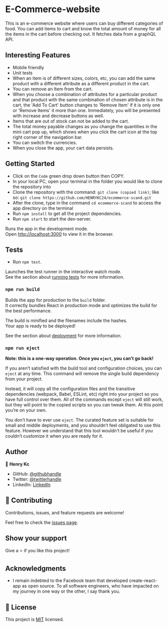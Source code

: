 # E-Commerce-website
This is an e-commerce website where users can buy different categories of food. You can add items to cart and know the total amount of money for all the items in the cart before checking out. It fetches data from a graphQL API.

## Interesting Features
- Mobile friendly
- Unit tests
- When an item is of different sizes, colors, etc, you can add the same product with a different attribute as a different product in the cart.
- You can remove an Item from the cart.
- When you choose a combination of attributes for a particular product and that product with the same combination of chosen attribute is in the cart, the 'Add To Cart' button changes to 'Remove Item' if it is only one or 'Remove Items' it more than one. Immediately, you will be presented with increase and decrease buttons as well.
- Items that are out of stock can not be added to the cart.
- The total money payable changes as you change the quantities in the mini cart pop up, which shows when you click the cart icon at the top right corner of the navigation bar.
- You can switch the currencies.
- When you close the app, your cart data persists.

## Getting Started

- Click on the `Code` green drop down button then COPY.
- In your local PC, open your terminal in the folder you would like to clone the repository into
- Clone the repository with the command: `git clone (copied link)`; like so: `git clone https://github.com/HENRYKC24/ecommerce-scand.git`
- After the clone, type in the command `cd ecommerce-scand` to access the app directory on the terminal
- Run `npm install` to get all the project dependencies.
- Run `npm start` to start the dev-server.

Runs the app in the development mode.\
Open [http://localhost:3000](http://localhost:3000) to view it in the browser.

## Tests
- Run `npm test`.

Launches the test runner in the interactive watch mode.\
See the section about [running tests](https://facebook.github.io/create-react-app/docs/running-tests) for more information.

### `npm run build`
 
Builds the app for production to the `build` folder.\
It correctly bundles React in production mode and optimizes the build for the best performance.

The build is minified and the filenames include the hashes.\
Your app is ready to be deployed!

See the section about [deployment](https://facebook.github.io/create-react-app/docs/deployment) for more information.

### `npm run eject`

**Note: this is a one-way operation. Once you `eject`, you can’t go back!**

If you aren’t satisfied with the build tool and configuration choices, you can `eject` at any time. This command will remove the single build dependency from your project.

Instead, it will copy all the configuration files and the transitive dependencies (webpack, Babel, ESLint, etc) right into your project so you have full control over them. All of the commands except `eject` will still work, but they will point to the copied scripts so you can tweak them. At this point you’re on your own.

You don’t have to ever use `eject`. The curated feature set is suitable for small and middle deployments, and you shouldn’t feel obligated to use this feature. However we understand that this tool wouldn’t be useful if you couldn’t customize it when you are ready for it.

## Author

👤 **Henry Kc**

- GitHub: [@githubhandle](https://github.com/henrykc24) 
- Twitter: [@twitterhandle](https://twitter.com/henrykc24)
- LinkedIn: [LinkedIn](https://linkedin.com/in/henry-kc)


## 🤝 Contributing

Contributions, issues, and feature requests are welcome!

Feel free to check the [issues page](https://github.com/HENRYKC24/ecommerce-scand/issues/).

## Show your support

Give a ⭐️ if you like this project!

## Acknowledgments
- I remain indebted to the Facebook team that developed create-react-app as open source.
To all software engineers, who have impacted on my journey in one way or the other, I say thank you.

## 📝 License

This project is [MIT](./MIT.md) licensed.
